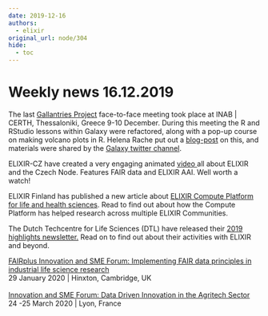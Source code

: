 ```yaml
---
date: 2019-12-16
authors:
  - elixir
original_url: node/304
hide:
  - toc
---
```


# Weekly news 16.12.2019

<p>The last&nbsp;<a href="https://elixir-europe.us4.list-manage.com/track/click?u=751beffce2e491f94d6f66918&amp;id=343fa9de75&amp;e=64fa86a9a6">Gallantries Project</a>&nbsp;face-to-face meeting took place at INAB | CERTH, Thessaloniki, Greece 9-10 December. During this meeting the R and RStudio lessons within Galaxy were refactored, along with a pop-up course on making volcano plots in R. Helena Rache put out a&nbsp;<a href="https://elixir-europe.us4.list-manage.com/track/click?u=751beffce2e491f94d6f66918&amp;id=41a026a4be&amp;e=64fa86a9a6" target="_blank">blog-post</a>&nbsp;on this, and materials were shared by the&nbsp;<a href="https://elixir-europe.us4.list-manage.com/track/click?u=751beffce2e491f94d6f66918&amp;id=845290cfbf&amp;e=64fa86a9a6">Galaxy twitter channel</a>.</p>

<p>ELIXIR-CZ&nbsp;have created a very engaging animated&nbsp;<a href="https://elixir-europe.us4.list-manage.com/track/click?u=751beffce2e491f94d6f66918&amp;id=fe2745fa46&amp;e=64fa86a9a6" target="_blank">video&nbsp;</a>all about ELIXIR and the Czech Node. Features FAIR data and ELIXIR AAI.&nbsp;Well worth a watch!&nbsp;</p>

<p>ELIXIR&nbsp;Finland has published a new article about&nbsp;<a data-mce-href="http://www.elixir-finland.org/en/elixir-compute-platform-for-life-and-health-sciences/" href="https://elixir-europe.us4.list-manage.com/track/click?u=751beffce2e491f94d6f66918&amp;id=0f117d335e&amp;e=64fa86a9a6">ELIXIR Compute Platform for life and health sciences</a>. Read to find out about&nbsp;how the Compute Platform has helped research across multiple ELIXIR Communities.&nbsp;</p>

<p>The Dutch Techcentre for Life Sciences (DTL) have released their&nbsp;<a href="https://elixir-europe.us4.list-manage.com/track/click?u=751beffce2e491f94d6f66918&amp;id=be26179af6&amp;e=64fa86a9a6" target="_blank">2019 highlights newsletter.</a>&nbsp;Read on to find out about their activities with ELIXIR and beyond.&nbsp;</p>

<p><a href="https://elixir-europe.us4.list-manage.com/track/click?u=751beffce2e491f94d6f66918&amp;id=87aed3eead&amp;e=64fa86a9a6" target="_blank">FAIRplus Innovation and SME Forum: Implementing FAIR data principles in industrial life science research</a><br />
29 January 2020 | Hinxton, Cambridge, UK<br />
<br />
<a href="https://elixir-europe.us4.list-manage.com/track/click?u=751beffce2e491f94d6f66918&amp;id=37c918f1f0&amp;e=64fa86a9a6" target="_blank">Innovation and SME Forum: Data Driven Innovation in the Agritech Sector</a><br />
24 -25 March 2020 | Lyon, France</p>

